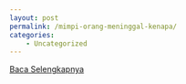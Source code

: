 ```yaml
---
layout: post
permalink: /mimpi-orang-meninggal-kenapa/
categories:
    - Uncategorized
---
```


[Baca Selengkapnya](/04)
